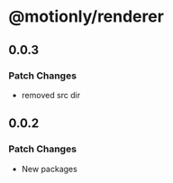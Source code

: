 # @motionly/renderer

## 0.0.3

### Patch Changes

- removed src dir

## 0.0.2

### Patch Changes

- New packages
